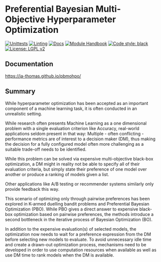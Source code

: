 # Preferential Bayesian Multi-Objective Hyperparameter Optimization
[![Unittests](https://github.com/ja-thomas/pbmohpo/actions/workflows/unittests.yml/badge.svg?branch=main)](https://github.com/ja-thomas/pbmohpo/actions/workflows/unittests.yml)
[![Linting](https://github.com/ja-thomas/pbmohpo/actions/workflows/black.yml/badge.svg?branch=main)](https://github.com/ja-thomas/pbmohpo/actions/workflows/black.yml)
[![Docs](https://github.com/ja-thomas/pbmohpo/actions/workflows/docs.yml/badge.svg?branch=main)](https://github.com/ja-thomas/pbmohpo/actions/workflows/docs.yml)
[![Module Handbook](https://img.shields.io/badge/Website-Documentation-blue)](https://ja-thomas.github.io/pbmohpo/)
[![Code style: black](https://img.shields.io/badge/code%20style-black-000000.svg)](https://github.com/psf/black)
[![License: LGPL v2](https://img.shields.io/badge/License-LGPL_v2-blue.svg)](https://github.com/ja-thomas/pbmohpo/blob/main/LICENSE)

## Documentation

https://ja-thomas.github.io/pbmohpo/

## Summary

While hyperparameter optimization has been accepted as an important component of a machine learning task, it is often conducted in an unrealistic setting.

While research often presents Machine Learning as a one dimensional problem with a single evaluation criterion like Accuracy, real-world applications seldom present in that way:
Multiple - often conflicting - performance metrics are of interest to a decision maker (DM), thus making the decision for a fully configured model often more challenging as a suitable trade-off needs to be identified.

While this problem can be solved via expensive multi-objective black-box optimization, a DM might in reality not be able to specify all of their evaluation criteria, but simply state their preference of one model over another or produce a ranking of models given a list.

Other applications like A/B testing or recommender systems similarly only provide feedback this way.

This scenario of optimizing only through pairwise preferences has been explored in K-armed duelling bandit problems and Preferential Bayesian Optimization (PBO).
While PBO gives a direct answer to expensive black-box optimization based on pairwise preferences, the methods introduce a second bottleneck in the iterative process of Bayesian Optimization (BO).

In addition to the expensive evaluation(s) of selected models, the optimization now needs to wait for a preference expression from the DM before selecting new models to evaluate.
To avoid unnecessary idle time and create a drawn-out optimization process, mechanisms need to be developed in order to use computation resources when available as well as use DM time to rank models when the DM is available.
